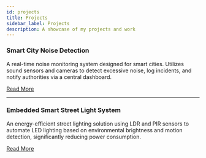 ```yaml
---
id: projects
title: Projects
sidebar_label: Projects
description: A showcase of my projects and work
---
```


### Smart City Noise Detection
A real-time noise monitoring system designed for smart cities. Utilizes sound sensors and cameras to detect excessive noise, log incidents, and notify authorities via a central dashboard.

[Read More](smart-city-noise-detection)

---

### Embedded Smart Street Light System
An energy-efficient street lighting solution using LDR and PIR sensors to automate LED lighting based on environmental brightness and motion detection, significantly reducing power consumption.

[Read More](embedded-smart-street-light-system)

